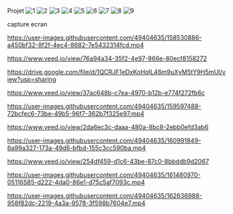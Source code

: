 
Projet
![1](https://user-images.githubusercontent.com/49404635/156722429-2d5bbe39-dbd1-41c8-a8fb-e1467204433b.png)
![2](https://user-images.githubusercontent.com/49404635/156722433-97f08f48-56fd-44f1-920d-17551e773305.png)
![3](https://user-images.githubusercontent.com/49404635/156722434-3c2bb3b6-5ac3-45b3-a949-8b30e29cdd57.png)
![4](https://user-images.githubusercontent.com/49404635/156722439-ddb3501d-1bec-4fb7-96c2-19df4fe8a175.png)
![5](https://user-images.githubusercontent.com/49404635/156722446-5a71f64b-093d-47f9-be01-70afa41c9d04.png)
![6](https://user-images.githubusercontent.com/49404635/156722474-a16602d1-610c-4019-98b2-8004a123170e.png)
![7](https://user-images.githubusercontent.com/49404635/156722416-b86f3ec4-3b3b-440e-b7ea-622e02f4b0bc.png)
![8](https://user-images.githubusercontent.com/49404635/156722423-c87de2c7-bce5-4118-9ebd-55f47b5b0ec2.png)
![9](https://user-images.githubusercontent.com/49404635/156722427-23a744a9-7a9e-435b-830f-a6f5cd865a02.png)

capture ecran




https://user-images.githubusercontent.com/49404635/158530886-a450bf32-8f2f-4ec4-8682-7e5432314fcd.mp4


https://www.veed.io/view/76a94a34-35f2-4e97-866e-80ecf8158272

https://drive.google.com/file/d/1QCRJF1eDxKoHqIL46m9uXyM5tY9H5mUl/view?usp=sharing


https://www.veed.io/view/37ac648b-c7ea-4970-b12b-e774f272fb6c

https://user-images.githubusercontent.com/49404635/159597488-72bcfec6-73be-49b5-96f7-362b7f325e97.mp4

https://www.veed.io/view/2da6ec3c-daaa-480a-8bc8-2ebb0efd3ab6


https://user-images.githubusercontent.com/49404635/160991849-6a99a327-173a-49d6-bfbd-155c3cc590ba.mp4


https://www.veed.io/view/254df459-d1c6-43be-87c0-8bbddb9d2067



https://user-images.githubusercontent.com/49404635/161480970-05116585-d222-4da0-86e1-d75c5af7093c.mp4









https://user-images.githubusercontent.com/49404635/162636988-958f82dc-2219-4a3a-9578-3f598b7604e7.mp4







